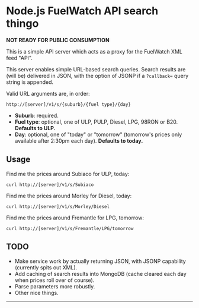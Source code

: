 # Node.js FuelWatch API search thingo

**NOT READY FOR PUBLIC CONSUMPTION**

This is a simple API server which acts as a proxy for the FuelWatch XML feed "API".

This server enables simple URL-based search queries. Search results are (will be) delivered in JSON, with the option of JSONP if a `?callback=` query string is appended.

Valid URL arguments are, in order:

	http://[server]/v1/s/{suburb}/{fuel type}/{day}

* **Suburb**: required.
* **Fuel type**: optional, one of ULP, PULP, Diesel, LPG, 98RON or B20. **Defaults to ULP.**
* **Day**: optional, one of "today" or "tomorrow" (tomorrow's prices only available after 2:30pm each day). **Defaults to today.**

## Usage

Find me the prices around Subiaco for ULP, today:

	curl http://[server]/v1/s/Subiaco

Find me the prices around Morley for Diesel, today:

	curl http://[server]/v1/s/Morley/Diesel

Find me the prices around Fremantle for LPG, tomorrow:

	curl http://[server]/v1/s/Fremantle/LPG/tomorrow

## TODO

* Make service work by actually returning JSON, with JSONP capability (currently spits out XML).
* Add caching of search results into MongoDB (cache cleared each day when prices roll over of course).
* Parse parameters more robustly.
* Other nice things.

- - -